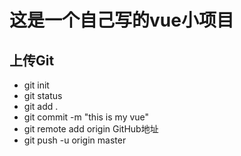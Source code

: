 # 这是一个自己写的vue小项目
## 上传Git
- git init
- git status
- git add . 
- git commit -m "this is my vue"
- git remote add origin GitHub地址
- git push -u origin master

